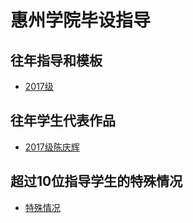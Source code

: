 # 惠州学院毕设指导

## 往年指导和模板
- [2017级](https://github.com/HZU-CS/final-thesis/tree/master/2017%E7%BA%A7%E6%AF%95%E8%AE%BE)

## 往年学生代表作品
- [2017级陈庆辉](https://github.com/circle-hotaru/Dalaodaidaiwo-forum)

## 超过10位指导学生的特殊情况
- [特殊情况](./2018级毕设/exception.md)